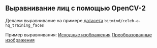 ## Выравнивание лиц с помощью OpenCV-2

Делаем выравнивание на примере [датасета](https://huggingface.co/datasets/bitmind/celeb-a-hq_training_faces) `bitmind/celeb-a-hq_training_faces`

Пример выравнивания:
[Исходные изображения](source_images.png)
[Преобразованные изображения](transformed_images.png)
